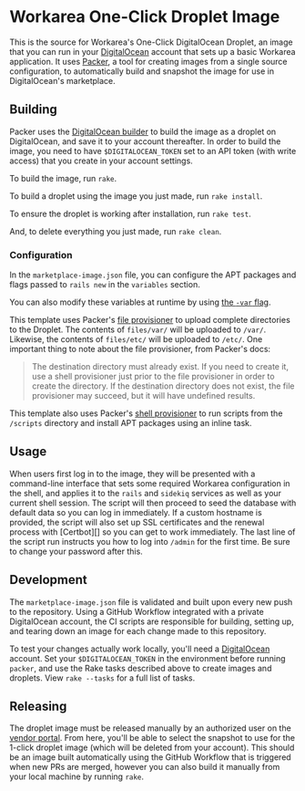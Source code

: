 # Workarea One-Click Droplet Image

This is the source for Workarea's One-Click DigitalOcean Droplet, an
image that you can run in your [DigitalOcean][] account that sets up a basic
Workarea application. It uses [Packer][], a tool for creating images
from a single source configuration, to automatically build and snapshot
the image for use in DigitalOcean's marketplace.

## Building

Packer uses the [DigitalOcean builder][] to build the image as a
droplet on DigitalOcean, and save it to your account thereafter. In
order to build the image, you need to have `$DIGITALOCEAN_TOKEN` set to
an API token (with write access) that you create in your account settings.

To build the image, run `rake`.

To build a droplet using the image you just made, run `rake install`.

To ensure the droplet is working after installation, run `rake test`.

And, to delete everything you just made, run `rake clean`.

### Configuration

In the `marketplace-image.json` file, you can configure the APT packages
and flags passed to `rails new` in the `variables` section.

You can also modify these variables at runtime by using [the `-var` flag][var].

This template uses Packer's [file provisioner][] to upload complete
directories to the Droplet. The contents of `files/var/` will be
uploaded to `/var/`. Likewise, the contents of `files/etc/` will be
uploaded to `/etc/`. One important thing to note about the file
provisioner, from Packer's docs:

> The destination directory must already exist. If you need to create
> it, use a shell provisioner just prior to the file provisioner in order
> to create the directory. If the destination directory does not exist,
> the file provisioner may succeed, but it will have undefined results.

This template also uses Packer's [shell provisioner][] to run scripts
from the `/scripts` directory and install APT packages using an inline
task.

## Usage

When users first log in to the image, they will be presented with a
command-line interface that sets some required Workarea configuration in
the shell, and applies it to the `rails` and `sidekiq` services as well
as your current shell session. The script will then proceed to seed the
database with default data so you can log in immediately. If a custom
hostname is provided, the script will also set up SSL certificates and
the renewal process with [Certbot][] so you can get to work immediately.
The last line of the script run instructs you how to log into `/admin`
for the first time. Be sure to change your password after this.

## Development

The `marketplace-image.json` file is validated and built upon every
new push to the repository. Using a GitHub Workflow integrated with a
private DigitalOcean account, the CI scripts are responsible for
building, setting up, and tearing down an image for each change made to
this repository.

To test your changes actually work locally, you'll need a [DigitalOcean][]
account. Set your `$DIGITALOCEAN_TOKEN` in the environment before
running `packer`, and use the Rake tasks described above to create
images and droplets. View `rake --tasks` for a full list of tasks.

## Releasing

The droplet image must be released manually by an authorized user on the
[vendor portal][]. From here, you'll be able to select the snapshot to
use for the 1-click droplet image (which will be deleted from your
account). This should be an image built automatically using the GitHub
Workflow that is triggered when new PRs are merged, however you can also
build it manually from your local machine by running `rake`.

[DigitalOcean]: https://www.digitalocean.com
[Packer]: https://www.packer.io/intro/index.html
[DigitalOcean builder]: https://www.packer.io/docs/builders/digitalocean.html
[var]: https://www.packer.io/docs/templates/user-variables.html#setting-variables
[file provisioner]: https://www.packer.io/docs/provisioners/file.html
[shell provisioner]: https://www.packer.io/docs/provisioners/shell.html
[vendor portal]: https://marketplace.digitalocean.com/vendorportal
